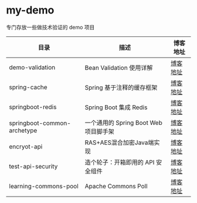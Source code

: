 # my-demo
专门存放一些做技术验证的 demo 项目

|目录|描述|博客地址|
|-|-|-|
|demo-validation|Bean Validation 使用详解|[博客地址](https://blog.fengxiuge.top/2020/2020-04-14-bean-validation.html)|
|spring-cache|Spring 基于注释的缓存框架|[博客地址](https://blog.fengxiuge.top/2020/2020-10-20-spring-cache.html)|
|springboot-redis|Spring Boot 集成 Redis|[博客地址](https://blog.fengxiuge.top/2020/2020-12-04-spring-boot-redis.html)|
|springboot-common-archetype|一个通用的 Spring Boot Web 项目脚手架|[博客地址](https://blog.fengxiuge.top/2020/2020-12-23-spring-boot-web-archetype.html)|
|encryot-api|RAS+AES混合加密Java端实现|[博客地址](https://blog.fengxiuge.top/2021/2021-01-15-api-encrypt-java.html)|
|test-api-security|造个轮子：开箱即用的 API 安全组件|[博客地址](https://blog.fengxiuge.top/2021/2021-02-22-api-security-program.html)|
|learning-commons-pool|Apache Commons Poll|[博客地址](https://blog.fengxiuge.top/2021/2021-03-19-Apache-Commons-Pool.html)|
